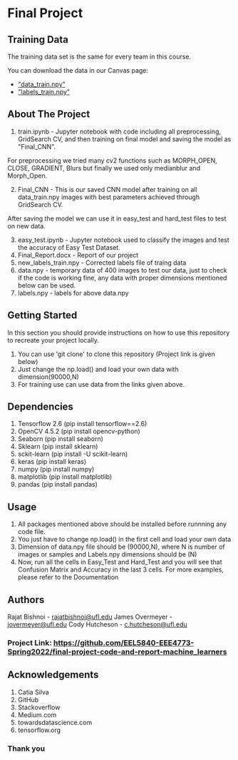 # Final Project

## Training Data

The training data set is the same for every team in this course.

You can download the data in our Canvas page:
* ["data_train.npy"](https://ufl.instructure.com/courses/447948/files/folder/Final%20Project?preview=67069006)
* ["labels_train.npy"](https://ufl.instructure.com/courses/447948/files/folder/Final%20Project?preview=67068769)


## About The Project
1. train.ipynb - Jupyter notebook with code including all preprocessing, GridSearch CV, and then training on final model and saving the model as "Final_CNN".

For preprocessing we tried many cv2 functions such as MORPH_OPEN, CLOSE, GRADIENT, Blurs but finally we used only medianblur and Morph_Open.

2. Final_CNN - This is our saved CNN model after training on all data_train.npy images with best parameters achieved through GridSearch CV.

After saving the model we can use it in easy_test and hard_test files to test on new data.

3. easy_test.ipynb - Jupyter notebook used to classify the images and test the accuracy of Easy Test Dataset.
4. Final_Report.docx - Report of our project
5. new_labels_train.npy - Corrected labels file of traing data
6. data.npy - temporary data of 400 images to test our data, just to check if the code is working fine, any data with proper dimensions mentioned below can be used.
7. labels.npy - labels for above data.npy


## Getting Started
In this section you should provide instructions on how to use this repository to recreate your project locally.
1. You can use 'git clone' to clone this repository (Project link is given below)
2. Just change the np.load() and load your own data with dimension(90000,N)
3. For training use can use data from the links given above.


## Dependencies
1. Tensorflow 2.6 (pip install tensorflow==2.6)
2. OpenCV 4.5.2 (pip install opencv-python)
3. Seaborn (pip install seaborn)
4. Sklearn (pip install sklearn)
5. sckit-learn (pip install -U scikit-learn)
6. keras (pip install keras)
7. numpy (pip install numpy)
8. matplotlib (pip install matplotlib)
9. pandas (pip install pandas)


## Usage

1. All packages mentioned above should be installed before runnning any code file.
2. You just have to change np.load() in the first cell and load your own data
3. Dimension of data.npy file should be (90000,N), where N is number of images or samples and Labels.npy dimensions should be (N)
4. Now, run all the cells in Easy_Test and Hard_Test and you will see that Confusion Matrix and Accuracy in the last 3 cells.
For more examples, please refer to the Documentation


## Authors

Rajat Bishnoi - rajatbishnoi@ufl.edu
James Overmeyer - jovermeyer@ufl.edu
Cody Hutcheson - c.hutcheson@ufl.edu

### Project Link: https://github.com/EEL5840-EEE4773-Spring2022/final-project-code-and-report-machine_learners


## Acknowledgements

1. Catia Silva
3. GitHub
4. Stackoverflow
5. Medium.com
6. towardsdatascience.com
7. tensorflow.org

### Thank you
